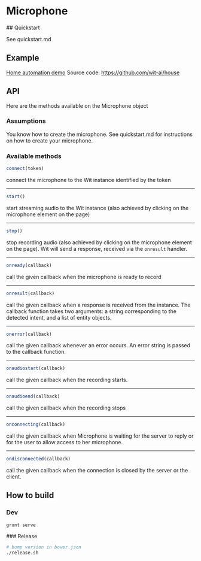 # Microphone

## Quickstart

See quickstart.md

## Example

[Home automation demo](http://labs.wit.ai/demo/index.html)
Source code: https://github.com/wit-ai/house

## API

Here are the methods available on the Microphone object

### Assumptions

 You know how to create the microphone. See quickstart.md for instructions on how to create your microphone.

### Available methods

```javascript
connect(token)
```
 connect the microphone to the Wit instance identified by the token
 
----  
```javascript
start()
```

start streaming audio to the Wit instance (also achieved by clicking on the microphone element on the page)

----  
```javascript
stop()
```

stop recording audio (also achieved by clicking on the microphone element on the page). Wit will send a response, received via the `onresult` handler.

----  
```javascript
onready(callback)
```

call the given callback when the microphone is ready to record

----  
```javascript
onresult(callback)
```

call the given callback when a response is received from the instance. The callback function takes two arguments: a string corresponding to the detected intent, and a list of entity objects.

----  
```javascript
onerror(callback)
```

call the given callback whenever an error occurs. An error string is passed to the callback function.

----  
```javascript
onaudiostart(callback)
```

call the given callback when the recording starts.

----  
```javascript
onaudioend(callback)
```

call the given callback when the recording stops

----  
```javascript
onconnecting(callback)
```

call the given callback when Microphone is waiting for the server to reply or for the user to allow access to her microphone.

----  
```javascript
ondisconnected(callback)
```

call the given callback when the connection is closed by the server or the client.

## How to build

### Dev

```bash
grunt serve
```

### Release

```bash
# bump version in bower.json
./release.sh
```
